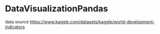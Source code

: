# DataVisualizationPandas


data source https://www.kaggle.com/datasets/kaggle/world-development-indicators
